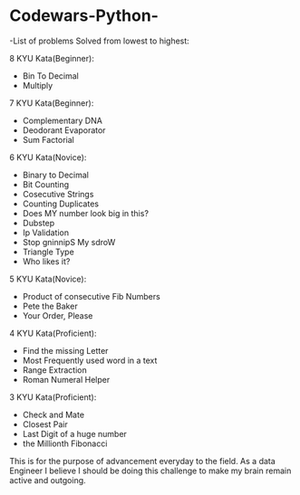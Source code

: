 # Codewars-Python-
-List of problems Solved from lowest to highest:
  
  8 KYU Kata(Beginner):
    
   - Bin To Decimal
   - Multiply
  
  
  7 KYU Kata(Beginner):
    
   - Complementary DNA
   - Deodorant Evaporator
   - Sum Factorial
  
  
  6 KYU Kata(Novice):
    
   - Binary to Decimal
   - Bit Counting
   - Cosecutive Strings
   - Counting Duplicates
   - Does MY number look big in this?
   - Dubstep
   - Ip Validation
   - Stop gninnipS My sdroW
   - Triangle Type
   - Who likes it?
  
  
  5 KYU Kata(Novice):
  
  
   - Product of consecutive Fib Numbers
   - Pete the Baker
   - Your Order, Please
 
 
  4 KYU Kata(Proficient):
    
   - Find the missing Letter
   - Most Frequently used word in a text
   - Range Extraction
   - Roman Numeral Helper
  
  
  3 KYU Kata(Proficient):
    
   - Check and Mate
   - Closest Pair
   - Last Digit of a huge number
   - the Millionth Fibonacci
    
  
  This is for the purpose of advancement everyday to the field. As a data Engineer I believe I should be doing this challenge to make my brain remain active and outgoing.

